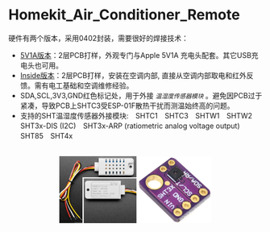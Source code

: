 # Homekit_Air_Conditioner_Remote
硬件有两个版本，采用0402封装，需要很好的焊接技术：

* [5V1A版本](/hardware/AC_IR_Homekit_5V1A_3.0_0402)：2层PCB打样，外观专门与Apple 5V1A 充电头配套。其它USB充电头也可用。
* [Inside版本](/hardware/AC_IR_Homekit_Inside_3.0_0402)：2层PCB打样，安装在空调内部, 直接从空调内部取电和红外反馈。需有电工基础和空调维修经验。
* SDA,SCL,3V3,GND红色标记处，用于外接 *`温湿度传感器模块`* 。避免因PCB过于紧凑，导致PCB上SHTC3受ESP-01F散热干扰而测温始终高的问题。
* 支持的SHT温湿度传感器外接模块:　SHTC1　SHTC3　SHTW1　SHTW2　SHT3x-DIS (I2C)　SHT3x-ARP (ratiometric analog voltage output)　SHT85　SHT4x　
<div align="center">
<br><img src="/image/SHT3X.jpg"  width="60%"/>
 </div> 
